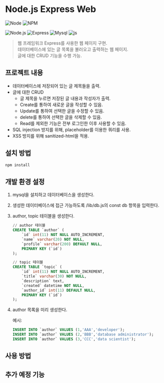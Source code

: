 # Node.js Express Web

![Node](https://img.shields.io/badge/node-v14.17.1-blue)
![NPM](https://img.shields.io/badge/npm-v7.19.0-blue)

![Node.js](https://img.shields.io/badge/Node.js-339933.svg?&style=for-the-badge&logo=Node.js&logoColor=white)
![Express](https://img.shields.io/badge/Express-000000.svg?&style=for-the-badge&logo=Express&logoColor=white)
![Mysql](https://img.shields.io/badge/MySQL-4479A1.svg?&style=for-the-badge&logo=MySQL&logoColor=white)
![js](https://img.shields.io/badge/JavaScript-F7DF1E.svg?&style=for-the-badge&logo=JavaScript&logoColor=white)

>웹 프레임워크 Express를 사용한 웹 페이지 구현.  
데이터베이스에 있는 글 목록을 불러오고 출력하는 웹 페이지.  
글에 대한 CRUD 기능을 수행 가능.  

## 프로젝트 내용

* 데이터베이스에 저장되어 있는 글 제목들을 출력.
* 글에 대한 CRUD
    * 글 제목을 누르면 저장된 글 내용과 작성자가 출력.
    * Create를 통하여 새로운 글을 작성할 수 있음.
    * Update를 통하여 선택한 글을 수정할 수 있음.
    * delete를 통하여 선택한 글을 삭제할 수 있음.
    * Read를 제외한 기능은 전부 로그인한 이후 사용할 수 있음.
* SQL injection 방지를 위해, placeholder를 이용한 쿼리를 사용.
* XSS 방지를 위해 sanitized-html을 적용. 

## 설치 방법

```sh
npm install
```

## 개발 환경 설정
1. mysql을 설치하고 데이터베이스을 생성한다.  
2. 생성한 데이터베이스에 접근 가능하도록 /lib/db.js의 const db 항목을 입력한다.
3. author, topic 테이블을 생성한다.
    ```sql
    // author 테이블
    CREATE TABLE `author` (
        `id` int(11) NOT NULL AUTO_INCREMENT,
        `name` varchar(20) NOT NULL,
        `profile` varchar(200) DEFAULT NULL,
        PRIMARY KEY (`id`)
    );

    // topic 테이블
    CREATE TABLE `topic` (
        `id` int(11) NOT NULL AUTO_INCREMENT,
        `title` varchar(30) NOT NULL,
        `description` text,
        `created` datetime NOT NULL,
        `author_id` int(11) DEFAULT NULL,
        PRIMARY KEY (`id`)
    );
    ```
4. author 목록을 미리 생성한다.
    
    예시:
    ```sql
    INSERT INTO `author` VALUES (1,'AAA','developer');
    INSERT INTO `author` VALUES (2,'BBB','database administrator');
    INSERT INTO `author` VALUES (3,'CCC','data scientist');
    ```

## 사용 방법
## 추가 예정 기능